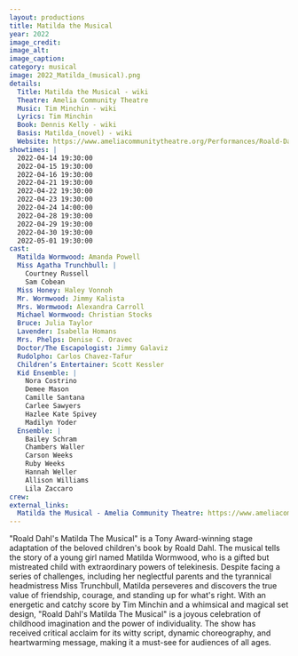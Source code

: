 ```yaml
---
layout: productions
title: Matilda the Musical
year: 2022
image_credit: 
image_alt:
image_caption:
category: musical
image: 2022_Matilda_(musical).png
details:
  Title: Matilda the Musical - wiki
  Theatre: Amelia Community Theatre
  Music: Tim Minchin - wiki
  Lyrics: Tim Minchin
  Book: Dennis Kelly - wiki
  Basis: Matilda_(novel) - wiki
  Website: https://www.ameliacommunitytheatre.org/Performances/Roald-Dahl%E2%80%99s-Matilda-The-Musical
showtimes: |
  2022-04-14 19:30:00
  2022-04-15 19:30:00
  2022-04-16 19:30:00
  2022-04-21 19:30:00
  2022-04-22 19:30:00
  2022-04-23 19:30:00
  2022-04-24 14:00:00
  2022-04-28 19:30:00
  2022-04-29 19:30:00
  2022-04-30 19:30:00
  2022-05-01 19:30:00
cast:
  Matilda Wormwood: Amanda Powell
  Miss Agatha Trunchbull: |
    Courtney Russell
    Sam Cobean
  Miss Honey: Haley Vonnoh
  Mr. Wormwood: Jimmy Kalista
  Mrs. Wormwood: Alexandra Carroll
  Michael Wormwood: Christian Stocks
  Bruce: Julia Taylor
  Lavender: Isabella Homans
  Mrs. Phelps: Denise C. Oravec
  Doctor/The Escapologist: Jimmy Galaviz
  Rudolpho: Carlos Chavez-Tafur
  Children’s Entertainer: Scott Kessler
  Kid Ensemble: |
    Nora Costrino
    Demee Mason
    Camille Santana
    Carlee Sawyers
    Hazlee Kate Spivey
    Madilyn Yoder
  Ensemble: |
    Bailey Schram
    Chambers Waller
    Carson Weeks
    Ruby Weeks
    Hannah Weller
    Allison Williams
    Lila Zaccaro
crew:
external_links:
  Matilda the Musical - Amelia Community Theatre: https://www.ameliacommunitytheatre.org/Performances/Roald-Dahl%E2%80%99s-Matilda-The-Musical
---
```

"Roald Dahl's Matilda The Musical" is a Tony Award-winning stage adaptation of the beloved children's book by Roald Dahl. The musical tells the story of a young girl named Matilda Wormwood, who is a gifted but mistreated child with extraordinary powers of telekinesis. Despite facing a series of challenges, including her neglectful parents and the tyrannical headmistress Miss Trunchbull, Matilda perseveres and discovers the true value of friendship, courage, and standing up for what's right. With an energetic and catchy score by Tim Minchin and a whimsical and magical set design, "Roald Dahl's Matilda The Musical" is a joyous celebration of childhood imagination and the power of individuality. The show has received critical acclaim for its witty script, dynamic choreography, and heartwarming message, making it a must-see for audiences of all ages.